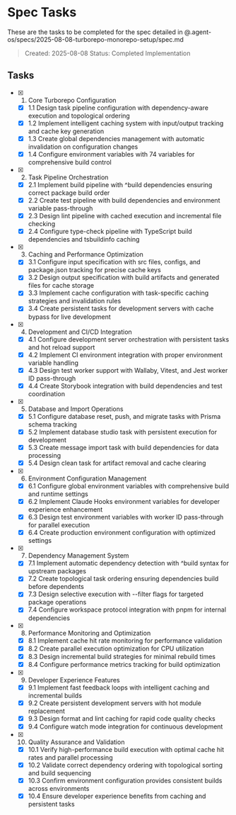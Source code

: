 # Spec Tasks

These are the tasks to be completed for the spec detailed in @.agent-os/specs/2025-08-08-turborepo-monorepo-setup/spec.md

> Created: 2025-08-08
> Status: Completed Implementation

## Tasks

- [x] 1. Core Turborepo Configuration
  - [x] 1.1 Design task pipeline configuration with dependency-aware execution and topological ordering
  - [x] 1.2 Implement intelligent caching system with input/output tracking and cache key generation
  - [x] 1.3 Create global dependencies management with automatic invalidation on configuration changes
  - [x] 1.4 Configure environment variables with 74 variables for comprehensive build control

- [x] 2. Task Pipeline Orchestration
  - [x] 2.1 Implement build pipeline with ^build dependencies ensuring correct package build order
  - [x] 2.2 Create test pipeline with build dependencies and environment variable pass-through
  - [x] 2.3 Design lint pipeline with cached execution and incremental file checking
  - [x] 2.4 Configure type-check pipeline with TypeScript build dependencies and tsbuildinfo caching

- [x] 3. Caching and Performance Optimization
  - [x] 3.1 Configure input specification with src files, configs, and package.json tracking for precise cache keys
  - [x] 3.2 Design output specification with build artifacts and generated files for cache storage
  - [x] 3.3 Implement cache configuration with task-specific caching strategies and invalidation rules
  - [x] 3.4 Create persistent tasks for development servers with cache bypass for live development

- [x] 4. Development and CI/CD Integration
  - [x] 4.1 Configure development server orchestration with persistent tasks and hot reload support
  - [x] 4.2 Implement CI environment integration with proper environment variable handling
  - [x] 4.3 Design test worker support with Wallaby, Vitest, and Jest worker ID pass-through
  - [x] 4.4 Create Storybook integration with build dependencies and test coordination

- [x] 5. Database and Import Operations
  - [x] 5.1 Configure database reset, push, and migrate tasks with Prisma schema tracking
  - [x] 5.2 Implement database studio task with persistent execution for development
  - [x] 5.3 Create message import task with build dependencies for data processing
  - [x] 5.4 Design clean task for artifact removal and cache clearing

- [x] 6. Environment Configuration Management
  - [x] 6.1 Configure global environment variables with comprehensive build and runtime settings
  - [x] 6.2 Implement Claude Hooks environment variables for developer experience enhancement
  - [x] 6.3 Design test environment variables with worker ID pass-through for parallel execution
  - [x] 6.4 Create production environment configuration with optimized settings

- [x] 7. Dependency Management System
  - [x] 7.1 Implement automatic dependency detection with ^build syntax for upstream packages
  - [x] 7.2 Create topological task ordering ensuring dependencies build before dependents
  - [x] 7.3 Design selective execution with --filter flags for targeted package operations
  - [x] 7.4 Configure workspace protocol integration with pnpm for internal dependencies

- [x] 8. Performance Monitoring and Optimization
  - [x] 8.1 Implement cache hit rate monitoring for performance validation
  - [x] 8.2 Create parallel execution optimization for CPU utilization
  - [x] 8.3 Design incremental build strategies for minimal rebuild times
  - [x] 8.4 Configure performance metrics tracking for build optimization

- [x] 9. Developer Experience Features
  - [x] 9.1 Implement fast feedback loops with intelligent caching and incremental builds
  - [x] 9.2 Create persistent development servers with hot module replacement
  - [x] 9.3 Design format and lint caching for rapid code quality checks
  - [x] 9.4 Configure watch mode integration for continuous development

- [x] 10. Quality Assurance and Validation
  - [x] 10.1 Verify high-performance build execution with optimal cache hit rates and parallel processing
  - [x] 10.2 Validate correct dependency ordering with topological sorting and build sequencing
  - [x] 10.3 Confirm environment configuration provides consistent builds across environments
  - [x] 10.4 Ensure developer experience benefits from caching and persistent tasks
